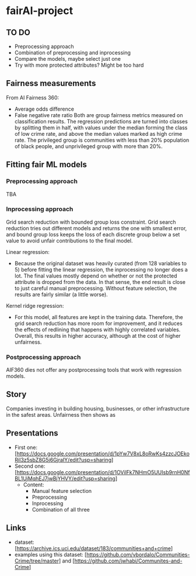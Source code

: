 # fairAI-project

## TO DO

- Preprocessing approach
- Combination of preprocessing and inprocessing
- Compare the models, maybe select just one
- Try with more protected attributes? Might be too hard

## Fairness measurements

From AI Fairness 360:
- Average odds difference
- False negative rate ratio
Both are group fairness metrics measured on classification results. The regression predictions are turned into classes by splitting them in half, with values under the median forming the class of low crime rate, and above the median values marked as high crime rate. The privileged group is communities with less than 20% population of black people, and unprivileged group with more than 20%.

## Fitting fair ML models

### Preprocessing approach
TBA

### Inprocessing approach
Grid search reduction with bounded group loss constraint. Grid search reduction tries out different models and returns the one with smallest error, and bound group loss keeps the loss of each discrete group below a set value to avoid unfair contributions to the final model.

Linear regression:
- Because the original dataset was heavily curated (from 128 variables to 5) before fitting the linear regression, the inprocessing no longer does a lot. The final values mostly depend on whether or not the protected attribute is dropped from the data. In that sense, the end result is close to just careful manual preprocessing. Without feature selection, the results are fairly similar (a little worse).

Kernel ridge regression:
- For this model, all features are kept in the training data. Therefore, the grid search reduction has more room for improvement, and it reduces the effects of redlining that happens with highly correlated variables. Overall, this results in higher accuracy, although at the cost of higher unfairness.

### Postprocessing approach
AIF360 dies not offer any postprocessing tools that work with regression models.

## Story
Companies investing in building housing, businesses, or other infrastructure in the safest areas. Unfairness then shows as

## Presentations

- First one: [https://docs.google.com/presentation/d/1pYw7V8xL8oRwKs4zzcJOEkoRiI3z5sbZ8G5j6GjraIY/edit?usp=sharing]
- Second one: [https://docs.google.com/presentation/d/1OVilFk7NHmO5UUIsb9rnH0NfBL1UjMqhEJ7jwBjYHVY/edit?usp=sharing]
    - Content:
        - Manual feature selection
        - Preprocessing
        - Inprocessing
        - Combination of all three

## Links
- dataset: [https://archive.ics.uci.edu/dataset/183/communities+and+crime]
- examples using this dataset: [https://github.com/vbordalo/Communities-Crime/tree/master] and [https://github.com/jwhabi/Communites-and-Crime]
